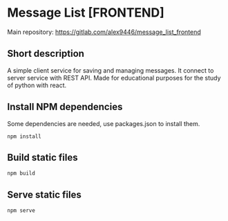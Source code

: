 # Message List [FRONTEND]
Main repository: https://gitlab.com/alex9446/message_list_frontend

## Short description
A simple client service for saving and managing messages.
It connect to server service with REST API.
Made for educational purposes for the study of python with react.

## Install NPM dependencies
Some dependencies are needed, use packages.json to install them.
```
npm install
```

## Build static files
```
npm build
```

## Serve static files
```
npm serve
```
